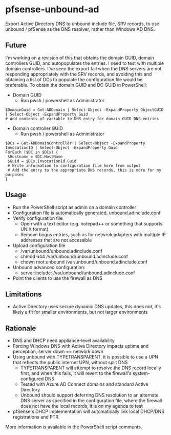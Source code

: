 # pfsense-unbound-ad
Export Active Directory DNS to unbound include file, SRV records, to use unbound / pfSense as the DNS resolver, rather than Windows AD DNS.

## Future
I'm working on a revision of this that obtains the domain GUID, domain controllers GUID, and autopopulates the entries. I need to test with multiple domain controllers. I've seen the export fail when the DNS servers are not responding appropriately with the SRV records, and avoiding this and obtaining a list of DCs to populate the configuration file would be preferable.
To obtain the domain GUID and DC GUID in PowerShell:
- Domain GUID
  - Run pwsh / powershell as Administrator
```
$DomainGuid = Get-ADDomain | Select-Object -ExpandProperty ObjectGUID | Select-Object -ExpandProperty Guid
# Add contents of variable to DNS entry for domain GUID DNS entries
```
- Domain controller GUID
  - Run pwsh / powershell as Administrator
 ```
$DCs = Get-ADDomainController | Select-Object -ExpandProperty InvocationID | Select-Object -ExpandProperty Guid
ForEach ($DC in $DCs) {
  $Hostname = $DC.HostName
  $Guid = $DCs.InvocationId.Guid
  # Write information to configuration file here from output
  # Add the entry to the appropriate DNS records, this is more for my purposes
}
```

## Usage
- Run the PowerShell script as admin on a domain controller
- Configuration file is automatically generated, unbound.adinclude.conf
- Verify configuration file
  - Open with a text editor (e.g. notepad++ or something that supports UNIX format)
  - Remove bogus entries, such as for netwrok adapters with multiple IP addresses that are not accessible
- Upload configuration file
  - /var/unbound/unbound.adinclude.conf
  - chmod 644 /var/unbound/unbound.adinclude.conf
  - chown root:unbound /var/unbound/unbound.adinclude.conf
- Unbound advanced configuration:
  - server:include: /var/unbound/unbound.adinclude.conf
- Point the clients to use the firewall as DNS

## Limitations
- Active Directory uses secure dynamic DNS updates, this does not, it's likely a fit for smaller environments, but not larger environments

## Rationale
- DNS and DHCP need appliance-level availability
- Forcing Windows DNS with Active Directory impacts uptime and perception, server down == network down
- Using unbound with TYPETRANSPARENT, it is possible to use a UPN that reflects the public internet UPN, without split DNS
  - TYPETRANSPARENT will attempt to resolve the DNS record locally first, and when this fails, it will revert to the firewall's system-configured DNS
  - Tested with Azure AD Connect domains and standard Active Directory
  - Unbound should support deferring DNS resolution to an alternate DNS server as specified in the configuration file, where the firewall does not have the local records, it is on my agenda to test
- pfSense's DHCP implementation will automatically link local DHCP/DNS registrations and PTR

More information is available in the PowerShell script comments.
